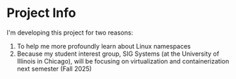 # Project Info
I'm developing this project for two reasons:
1. To help me more profoundly learn about Linux namespaces
2. Because my student interest group, SIG Systems (at the University of Illinois in Chicago), will be focusing on virtualization and containerization next semester (Fall 2025)
